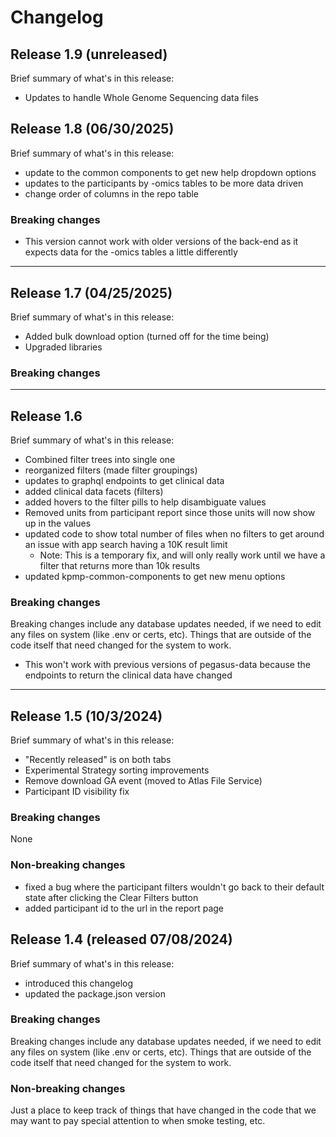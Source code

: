 # Changelog

## Release 1.9 (unreleased)
Brief summary of what's in this release:
- Updates to handle Whole Genome Sequencing data files

## Release 1.8 (06/30/2025)
Brief summary of what's in this release:
- update to the common components to get new help dropdown options
- updates to the participants by -omics tables to be more data driven
- change order of columns in the repo table

### Breaking changes
- This version cannot work with older versions of the back-end as it expects data for the -omics tables a little differently

----

## Release 1.7 (04/25/2025)
Brief summary of what's in this release:
- Added bulk download option (turned off for the time being)
- Upgraded libraries

### Breaking changes


----

## Release 1.6
Brief summary of what's in this release:
- Combined filter trees into single one
- reorganized filters (made filter groupings)
- updates to graphql endpoints to get clinical data
- added clinical data facets (filters)
- added hovers to the filter pills to help disambiguate values
- Removed units from participant report since those units will now show up in the values
- updated code to show total number of files when no filters to get around an issue with app search having a 10K result limit
  - Note: This is a temporary fix, and will only really work until we have a filter that returns more than 10k results
- updated kpmp-common-components to get new menu options

### Breaking changes
Breaking changes include any database updates needed, if we need to edit any files on system (like .env or certs, etc). Things that are outside of the code itself that need changed for the system to work.
- This won't work with previous versions of pegasus-data because the endpoints to return the clinical data have changed

----

## Release 1.5 (10/3/2024)
Brief summary of what's in this release:
- "Recently released" is on both tabs
- Experimental Strategy sorting improvements
- Remove download GA event (moved to Atlas File Service)
- Participant ID visibility fix

### Breaking changes
None

### Non-breaking changes
- fixed a bug where the participant filters wouldn't go back to their default state after clicking the Clear Filters button
- added participant id to the url in the report page


## Release 1.4 (released 07/08/2024)
Brief summary of what's in this release:
- introduced this changelog
- updated the package.json version


### Breaking changes

Breaking changes include any database updates needed, if we need to edit any files on system (like .env or certs, etc). Things that are outside of the code itself that need changed for the system to work.


### Non-breaking changes

Just a place to keep track of things that have changed in the code that we may want to pay special attention to when smoke testing, etc.
